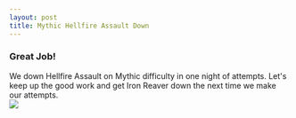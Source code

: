 ```yaml
---
layout: post
title: Mythic Hellfire Assault Down
---
```


<h3>Great Job!</h3>
We down Hellfire Assault on Mythic difficulty in one night of attempts. Let's keep up the good work and get Iron Reaver down the next time we make our attempts.

<div class="embed-responsive embed-responsive-16by9">
  <a class="gif" href="http://i.imgur.com/iEtilz4.jpg"><img class="gif embed-responsive-item" src="http://i.imgur.com/iEtilz4.jpg" /></a>
</div>

